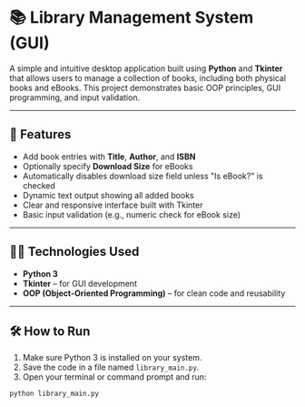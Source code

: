 # 📚 Library Management System (GUI)

A simple and intuitive desktop application built using **Python** and **Tkinter** that allows users to manage a collection of books, including both physical books and eBooks. This project demonstrates basic OOP principles, GUI programming, and input validation.

---

## 🚀 Features

- Add book entries with **Title**, **Author**, and **ISBN**
- Optionally specify **Download Size** for eBooks
- Automatically disables download size field unless "Is eBook?" is checked
- Dynamic text output showing all added books
- Clear and responsive interface built with Tkinter
- Basic input validation (e.g., numeric check for eBook size)

---

## 🧑‍💻 Technologies Used

- **Python 3**
- **Tkinter** – for GUI development
- **OOP (Object-Oriented Programming)** – for clean code and reusability

---

## 🛠️ How to Run

1. Make sure Python 3 is installed on your system.
2. Save the code in a file named `library_main.py`.
3. Open your terminal or command prompt and run:

```bash
python library_main.py
